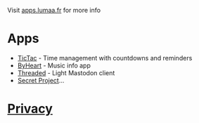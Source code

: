 Visit [apps.lumaa.fr](https://apps.lumaa.fr/) for more info

# Apps
- [TicTac](https://apps.lumaa.fr/app/tictac) - Time management with countdowns and reminders
- [ByHeart](https://apps.lumaa.fr/app/byheart) - Music info app
- [Threaded](https://apps.lumaa.fr/app/threaded) - Light Mastodon client 
- [Secret Project](https://apps.lumaa.fr/app/secret)...

# [Privacy](./PRIVACY)